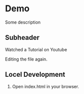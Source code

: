 # Demo 

Some description

## Subheader      

Watched a Tutorial on Youtube

Editing the file again.

## Locel Development

1. Open index.html in your browser.